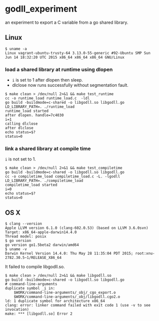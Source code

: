 godll_experiment
================

an experiment to export a C variable from a go shared library.

## Linux

```
$ uname -a
Linux vagrant-ubuntu-trusty-64 3.13.0-55-generic #92-Ubuntu SMP Sun Jun 14 18:32:20 UTC 2015 x86_64 x86_64 x86_64 GNU/Linux
```

### load a shared library at runtime using dlopen

* `i` is set to 1 after dlopen then sleep.
* dlclose now runs successfully without segmentation fault.

```
$ make clean > /dev/null 2>&1 && make test_runtime
cc -o runtime_load runtime_load.c  -ldl
go build -buildmode=c-shared -o libgodll.so libgodll.go
LD_LIBRARY_PATH=. ./runtime_load
runtime_load started
after dlopen. handle=7c4030
i=1
calling dlclose
after dlclose
echo status=$?
status=0
```

### link a shared library at compile time

`i` is not set to 1.

```
$ make clean > /dev/null 2>&1 && make test_compiletime
go build -buildmode=c-shared -o libgodll.so libgodll.go
cc -o compiletime_load compiletime_load.c -L. -lgodll
LD_LIBRARY_PATH=. ./compiletime_load
compiletime_load started
i=0
echo status=$?
status=0
```


## OS X

```
$ clang --version
Apple LLVM version 6.1.0 (clang-602.0.53) (based on LLVM 3.6.0svn)
Target: x86_64-apple-darwin14.4.0
Thread model: posix
$ go version
go version go1.5beta2 darwin/amd64
$ uname -v
Darwin Kernel Version 14.4.0: Thu May 28 11:35:04 PDT 2015; root:xnu-2782.30.5~1/RELEASE_X86_64
```

It failed to compile libgodll.so.

```
$ make clean > /dev/null 2>&1 && make libgodll.so
go build -buildmode=c-shared -o libgodll.so libgodll.go
# command-line-arguments
duplicate symbol _i in:
    $WORK/command-line-arguments/_obj/_cgo_export.o
    $WORK/command-line-arguments/_obj/libgodll.cgo2.o
ld: 1 duplicate symbol for architecture x86_64
clang: error: linker command failed with exit code 1 (use -v to see invocation)
make: *** [libgodll.so] Error 2
```
